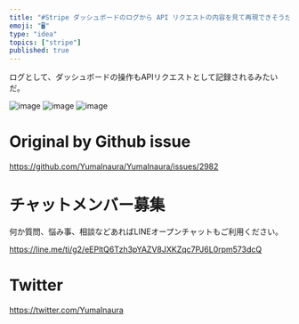 ```yaml
---
title: "#Stripe ダッシュボードのログから API リクエストの内容を見て再現できそうだ"
emoji: "🖥"
type: "idea"
topics: ["stripe"]
published: true
---
```


ログとして、ダッシュボードの操作もAPIリクエストとして記録されるみたいだ。

![image](https://user-images.githubusercontent.com/13635059/74381346-95fbf100-4e2e-11ea-8329-b329975d97d5.png)
![image](https://user-images.githubusercontent.com/13635059/74381355-998f7800-4e2e-11ea-8bf0-77699eea7336.png)
![image](https://user-images.githubusercontent.com/13635059/74381360-9ac0a500-4e2e-11ea-9885-b9d951eb4c34.png)


# Original by Github issue

https://github.com/YumaInaura/YumaInaura/issues/2982








<!-- Update From Qiita API -->

# チャットメンバー募集


何か質問、悩み事、相談などあればLINEオープンチャットもご利用ください。

https://line.me/ti/g2/eEPltQ6Tzh3pYAZV8JXKZqc7PJ6L0rpm573dcQ





# Twitter


https://twitter.com/YumaInaura


<!-- Update From Qiita API -->


